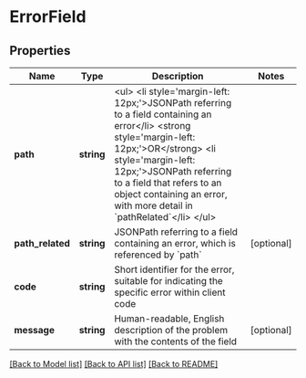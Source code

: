 # ErrorField

## Properties
Name | Type | Description | Notes
------------ | ------------- | ------------- | -------------
**path** | **string** | &lt;ul&gt; &lt;li style&#x3D;&#39;margin-left: 12px;&#39;&gt;JSONPath referring to a field containing an error&lt;/li&gt; &lt;strong style&#x3D;&#39;margin-left: 12px;&#39;&gt;OR&lt;/strong&gt; &lt;li style&#x3D;&#39;margin-left: 12px;&#39;&gt;JSONPath referring to a field that refers to an object containing an error, with more detail in &#x60;pathRelated&#x60;&lt;/li&gt; &lt;/ul&gt; | 
**path_related** | **string** | JSONPath referring to a field containing an error, which is referenced by &#x60;path&#x60; | [optional] 
**code** | **string** | Short identifier for the error, suitable for indicating the specific error within client code | 
**message** | **string** | Human-readable, English description of the problem with the contents of the field | [optional] 

[[Back to Model list]](../README.md#documentation-for-models) [[Back to API list]](../README.md#documentation-for-api-endpoints) [[Back to README]](../README.md)



